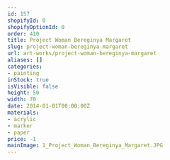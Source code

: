 ```yaml
---
id: 157
shopifyId: 0
shopifyOptionId: 0
order: 410
title: Project Woman Bereginya Margaret
slug: project-woman-bereginya-margaret
url: art-works/project-woman-bereginya-margaret
aliases: []
categories:
- painting
inStock: true
isVisible: false
height: 50
width: 70
date: 2014-01-01T00:00:00Z
materials:
- acrylic
- marker
- paper
price: -1
mainImage: 1_Project_Woman_Bereginya_Margaret.JPG
---
```

